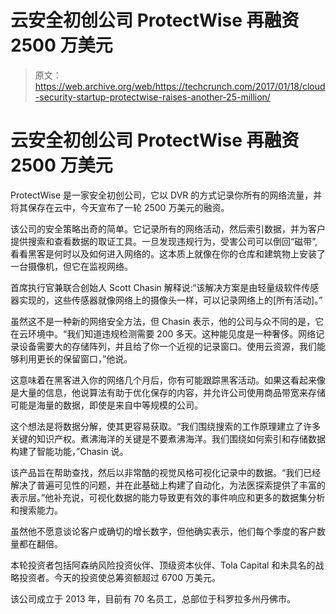 # 云安全初创公司 ProtectWise 再融资 2500 万美元 

> 原文：<https://web.archive.org/web/https://techcrunch.com/2017/01/18/cloud-security-startup-protectwise-raises-another-25-million/>

# 云安全初创公司 ProtectWise 再融资 2500 万美元

ProtectWise 是一家安全初创公司，它以 DVR 的方式记录你所有的网络流量，并将其保存在云中，今天宣布了一轮 2500 万美元的融资。

该公司的安全策略出奇的简单。它记录所有的网络活动，然后索引数据，并为客户提供搜索和查看数据的取证工具。一旦发现违规行为，受害公司可以倒回“磁带”,看看黑客是何时以及如何进入网络的。这本质上就像在你的仓库和建筑物上安装了一台摄像机，但它在监视网络。

首席执行官兼联合创始人 Scott Chasin 解释说:“该解决方案是由轻量级软件传感器实现的，这些传感器就像网络上的摄像头一样，可以记录网络上的[所有活动]。”

虽然这不是一种新的网络安全方法，但 Chasin 表示，他的公司与众不同的是，它在云环境中。“我们知道违规检测需要 200 多天。这种能见度是一种奢侈。网络记录设备需要大的存储阵列，并且给了你一个近视的记录窗口。使用云资源，我们能够利用更长的保留窗口，”他说。

这意味着在黑客进入你的网络几个月后，你有可能跟踪黑客活动。如果这看起来像是大量的信息，他说算法有助于优化保存的内容，并允许公司使用商品带宽来存储可能是海量的数据，即使是来自中等规模的公司。

这个想法是将数据分解，使其更容易获取。“我们围绕搜索的工作原理建立了许多关键的知识产权。煮沸海洋的关键是不要煮沸海洋。我们围绕如何索引和存储数据构建了智能功能，”Chasin 说。

该产品旨在帮助查找，然后以非常酷的视觉风格可视化记录中的数据。“我们已经解决了普遍可见性的问题，并在此基础上构建了自动化，为法医探索提供了丰富的表示层。”他补充说，可视化数据的能力导致更有效的事件响应和更多的数据集分析和搜索能力。

虽然他不愿意谈论客户或确切的增长数字，但他确实表示，他们每个季度的客户数量都在翻倍。

本轮投资者包括阿森纳风险投资伙伴、顶级资本伙伴、Tola Capital 和未具名的战略投资者。今天的投资使总筹资额超过 6700 万美元。

该公司成立于 2013 年，目前有 70 名员工，总部位于科罗拉多州丹佛市。